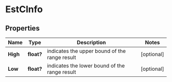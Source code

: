 # EstCInfo


## Properties

| Name | Type | Description | Notes |
|------------ | ------------- | ------------- | -------------|
**High** | **float?** | indicates the upper bound of the range result |[optional]|
**Low** | **float?** | indicates the lower bound of the range result |[optional]|